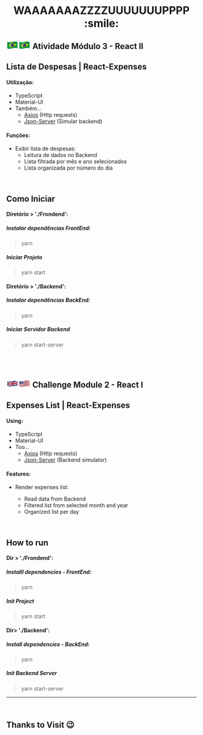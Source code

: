 <h1 align="center"> WAAAAAAAZZZZUUUUUUUPPPP :smile: </h1>

## <img src="https://raw.githubusercontent.com/zesy/zesy/main/_flags.ico/brazil-flag-32.png"><img src="https://raw.githubusercontent.com/zesy/zesy/main/_flags.ico/brazil-flag-32.png"> Atividade Módulo 3 - React II

## Lista de Despesas | React-Expenses

#### Utilização:

- TypeScript
- Material-UI
- Também...
  - [Axios](https://github.com/axios/axios) (Http requests)
  - [Json-Server](https://www.npmjs.com/package/json-server) (Simular backend)

#### Funções:

- Exibir lista de despesas:
  - Leitura de dados no Backend
  - Lista filtrada por mês e ano selecionados
  - Lista organizada por número do dia

<br />

## Como Iniciar

#### Diretório > './Frondend':

##### Instalar dependências FrontEnd:

> yarn

##### Iniciar Projeto

> yarn start

#### Diretório > './Backend':

##### Instalar dependências BackEnd:

> yarn

##### Iniciar Servidor Backend

> yarn start-server

## <br>

## <img src="https://raw.githubusercontent.com/zesy/zesy/main/_flags.ico/united-kingdom-32.png"><img src="https://raw.githubusercontent.com/zesy/zesy/main/_flags.ico/united-states-of-america-32.png"> Challenge Module 2 - React I

## Expenses List | React-Expenses

#### Using:

- TypeScript
- Material-UI
- Too...
  - [Axios](https://github.com/axios/axios) (Http requests)
  - [Json-Server](https://www.npmjs.com/package/json-server) (Backend simulator)

#### Features:

- Render expenses list:

  - Read data from Backend
  - Filtered list from selected month and year
  - Organized list per day

<br />

## How to run

#### Dir > './Frondend':

##### Installl dependencies - FrontEnd:

> yarn

##### Init Project

> yarn start

#### Dir> './Backend':

##### Install dependencies - BackEnd:

> yarn

##### Init Backend Server

> yarn start-server

---

<br />

## Thanks to Visit :wink:
